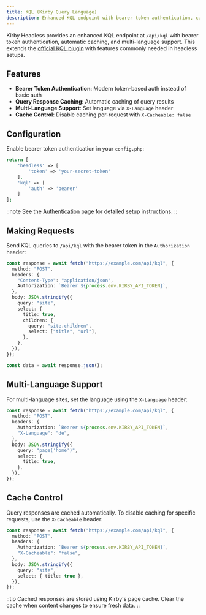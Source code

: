 ```yaml
---
title: KQL (Kirby Query Language)
description: Enhanced KQL endpoint with bearer token authentication, caching, and multi-language support.
---
```


Kirby Headless provides an enhanced KQL endpoint at `/api/kql` with bearer token authentication, automatic caching, and multi-language support. This extends the [official KQL plugin](https://github.com/getkirby/kql) with features commonly needed in headless setups.

## Features

- **Bearer Token Authentication**: Modern token-based auth instead of basic auth
- **Query Response Caching**: Automatic caching of query results
- **Multi-Language Support**: Set language via `X-Language` header
- **Cache Control**: Disable caching per-request with `X-Cacheable: false`

## Configuration

Enable bearer token authentication in your `config.php`:

```php [config.php]
return [
    'headless' => [
        'token' => 'your-secret-token'
    ],
    'kql' => [
        'auth' => 'bearer'
    ]
];
```

::note
See the [Authentication](/docs/headless/configuration/authentication) page for detailed setup instructions.
::

## Making Requests

Send KQL queries to `/api/kql` with the bearer token in the `Authorization` header:

```ts
const response = await fetch("https://example.com/api/kql", {
  method: "POST",
  headers: {
    "Content-Type": "application/json",
    Authorization: `Bearer ${process.env.KIRBY_API_TOKEN}`,
  },
  body: JSON.stringify({
    query: "site",
    select: {
      title: true,
      children: {
        query: "site.children",
        select: ["title", "url"],
      },
    },
  }),
});

const data = await response.json();
```

## Multi-Language Support

For multi-language sites, set the language using the `X-Language` header:

```ts
const response = await fetch("https://example.com/api/kql", {
  method: "POST",
  headers: {
    Authorization: `Bearer ${process.env.KIRBY_API_TOKEN}`,
    "X-Language": "de",
  },
  body: JSON.stringify({
    query: "page('home')",
    select: {
      title: true,
    },
  }),
});
```

## Cache Control

Query responses are cached automatically. To disable caching for specific requests, use the `X-Cacheable` header:

```ts
const response = await fetch("https://example.com/api/kql", {
  method: "POST",
  headers: {
    Authorization: `Bearer ${process.env.KIRBY_API_TOKEN}`,
    "X-Cacheable": "false",
  },
  body: JSON.stringify({
    query: "site",
    select: { title: true },
  }),
});
```

::tip
Cached responses are stored using Kirby's page cache. Clear the cache when content changes to ensure fresh data.
::
